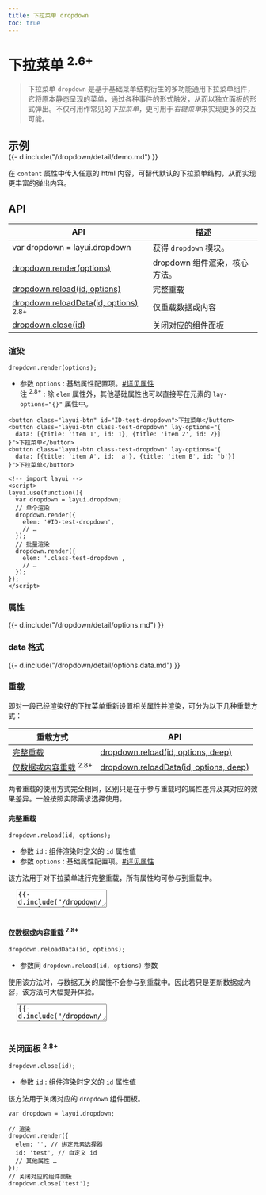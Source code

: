 ```yaml
---
title: 下拉菜单 dropdown
toc: true
---
```

 
# 下拉菜单 <sup title="指在该版本新增的组件">2.6+</sup>

> 下拉菜单 `dropdown` 是基于基础菜单结构衍生的多功能通用下拉菜单组件，它将原本静态呈现的菜单，通过各种事件的形式触发，从而以独立面板的形式弹出。不仅可用作常见的*下拉菜单*，更可用于*右键菜单*来实现更多的交互可能。

<h2 id="examples" lay-toc="{anchor: null}" style="margin-bottom: 0;">示例</h2>

<div>
{{- d.include("/dropdown/detail/demo.md") }}
</div>

在 `content` 属性中传入任意的 html 内容，可替代默认的下拉菜单结构，从而实现更丰富的弹出内容。

<h2 id="api" lay-toc="{hot: true}">API</h2>

| API | 描述 |
| --- | --- |
| var dropdown = layui.dropdown | 获得 `dropdown` 模块。 |
| [dropdown.render(options)](#render) | dropdown 组件渲染，核心方法。 |
| [dropdown.reload(id, options)](#reload) | 完整重载 |
| [dropdown.reloadData(id, options)](#reload) <sup>2.8+</sup> | 仅重载数据或内容 |
| [dropdown.close(id)](#close) | 关闭对应的组件面板 |

<h3 id="render" lay-toc="{level: 2}">渲染</h3>

`dropdown.render(options);`

- 参数 `options` : 基础属性配置项。[#详见属性](#options)
  <br>注 <sup>2.8+</sup> : 除 `elem` 属性外，其他基础属性也可以直接写在元素的 `lay-options="{}"` 属性中。

```
<button class="layui-btn" id="ID-test-dropdown">下拉菜单</button>
<button class="layui-btn class-test-dropdown" lay-options="{
  data: [{title: 'item 1', id: 1}, {title: 'item 2', id: 2}]
}">下拉菜单</button>
<button class="layui-btn class-test-dropdown" lay-options="{
  data: [{title: 'item A', id: 'a'}, {title: 'item B', id: 'b'}]
}">下拉菜单</button>
  
<!-- import layui -->  
<script>
layui.use(function(){
  var dropdown = layui.dropdown;
  // 单个渲染
  dropdown.render({
    elem: '#ID-test-dropdown',
    // …
  });
  // 批量渲染
  dropdown.render({
    elem: '.class-test-dropdown',
    // …
  });
});
</script>
```

<h3 id="options" lay-toc="{level: 2, hot: true}">属性</h3>

<div>
{{- d.include("/dropdown/detail/options.md") }}
</div>

<h3 id="options.data" lay-toc="{level: 3, hot: true}">data 格式</h3>

<div>
{{- d.include("/dropdown/detail/options.data.md") }}
</div>


<h3 id="reload" lay-toc="{level: 2, hot: true}">重载</h3>

即对一段已经渲染好的下拉菜单重新设置相关属性并渲染，可分为以下几种重载方式：

| 重载方式 | API |
| --- | --- |
| [完整重载](#dropdown.reload) | [dropdown.reload(id, options, deep)](#dropdown.reload) |
| [仅数据或内容重载](#dropdown.reloadData) <sup>2.8+</sup> | [dropdown.reloadData(id, options, deep)](#dropdown.reloadData) |


两者重载的使用方式完全相同，区别只是在于参与重载时的属性差异及其对应的效果差异。一般按照实际需求选择使用。

<h4 id="dropdown.reload" lay-pid="reload" class="ws-anchor ws-bold">完整重载</h4>

`dropdown.reload(id, options);`

- 参数 `id` : 组件渲染时定义的 `id` 属性值
- 参数 `options` : 基础属性配置项。[#详见属性](#options)

该方法用于对下拉菜单进行完整重载，所有属性均可参与到重载中。

<pre class="layui-code" lay-options="{preview: true, codeStyle: 'height: 535px;', layout: ['preview', 'code'], tools: ['full']}">
  <textarea>
{{- d.include("/dropdown/examples/reload.md") }}
  </textarea>
</pre>

<h4 id="dropdown.reloadData" lay-pid="reload" class="ws-anchor ws-bold">仅数据或内容重载 <sup>2.8+</sup></h4>

`dropdown.reloadData(id, options);`

- 参数同 `dropdown.reload(id, options)` 参数

使用该方法时，与数据无关的属性不会参与到重载中。因此若只是更新数据或内容，该方法可大幅提升体验。

<pre class="layui-code" lay-options="{preview: true, codeStyle: 'height: 535px;', layout: ['preview', 'code'], tools: ['full']}">
  <textarea>
{{- d.include("/dropdown/examples/reloadData.md") }}
  </textarea>
</pre>


<h3 id="close" lay-pid="api" class="ws-anchor ws-bold">关闭面板 <sup>2.8+</sup></h3>

`dropdown.close(id);`

- 参数 `id` : 组件渲染时定义的 `id` 属性值

该方法用于关闭对应的 `dropdown` 组件面板。

```
var dropdown = layui.dropdown;

// 渲染
dropdown.render({
  elem: '', // 绑定元素选择器
  id: 'test', // 自定义 id 
  // 其他属性 …
});
// 关闭对应的组件面板
dropdown.close('test');
```